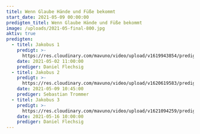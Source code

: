 ```yaml
---
titel: Wenn Glaube Hände und Füße bekommt
start_date: 2021-05-09 00:00:00
predigten_titel: Wenn Glaube Hände und Füße bekommt
image: /uploads/2021-05-final-800.jpg
aktiv: true
predigten:
  - titel: Jakobus 1
    predigt: >-
      https://res.cloudinary.com/mavuno/video/upload/v1619943854/predigten/2021-05%20Wenn%20Glaube%20Haende%20und%20Fuesse%20bekommt/2021-05-02_GoDi_Mavuno_Berlin_-_Jakobus_1.mp3
    date: 2021-05-02 11:00:00
    prediger: Daniel Flechsig
  - titel: Jakobus 2
    predigt: >-
      https://res.cloudinary.com/mavuno/video/upload/v1620619583/predigten/2021-05%20Wenn%20Glaube%20Haende%20und%20Fuesse%20bekommt/Jakobus_2_09.05.21_Sebastian_Trommer.mp3
    date: 2021-05-09 10:45:00
    prediger: Sebastian Trommer
  - titel: Jakobus 3
    predigt: >-
      https://res.cloudinary.com/mavuno/video/upload/v1621094259/predigten/2021-05%20Wenn%20Glaube%20Haende%20und%20Fuesse%20bekommt/2021-05-16_Godi_Mavuno_Berlin_-_Jakobus_3_-_Leeres_Gerede_oder_Weisheit_von_oben_1.mp3
    date: 2021-05-16 10:00:00
    prediger: Daniel Flechsig
---
```


